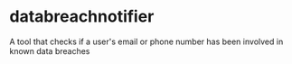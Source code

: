 # databreachnotifier
A tool that checks if a user's email or phone number has been involved in known data breaches
